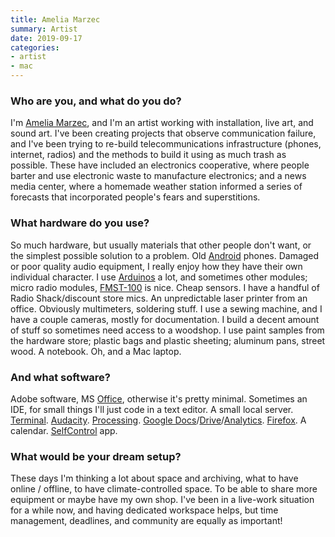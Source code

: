 ```yaml
---
title: Amelia Marzec
summary: Artist
date: 2019-09-17
categories:
- artist
- mac
---
```


### Who are you, and what do you do?

I'm [Amelia Marzec](http://www.ameliamarzec.com/ "Amelia's website."), and I'm an artist working with installation, live art, and sound art. I've been creating projects that observe communication failure, and I've been trying to re-build telecommunications infrastructure (phones, internet, radios) and the methods to build it using as much trash as possible. These have included an electronics cooperative, where people barter and use electronic waste to manufacture electronics; and a news media center, where a homemade weather station informed a series of forecasts that incorporated people's fears and superstitions.

### What hardware do you use?

So much hardware, but usually materials that other people don't want, or the simplest possible solution to a problem. Old [Android][] phones. Damaged or poor quality audio equipment, I really enjoy how they have their own individual character. I use [Arduinos][arduino] a lot, and sometimes other modules; micro radio modules, [FMST-100][] is nice. Cheap sensors. I have a handful of Radio Shack/discount store mics. An unpredictable laser printer from an office. Obviously multimeters, soldering stuff. I use a sewing machine, and I have a couple cameras, mostly for documentation. I build a decent amount of stuff so sometimes need access to a woodshop. I use paint samples from the hardware store; plastic bags and plastic sheeting; aluminum pans, street wood. A notebook. Oh, and a Mac laptop.

### And what software?

Adobe software, MS [Office][], otherwise it's pretty minimal. Sometimes an IDE, for small things I'll just code in a text editor. A small local server. [Terminal][]. [Audacity][]. [Processing][]. [Google Docs][google-docs]/[Drive][google-drive]/[Analytics][google-analytics]. [Firefox][]. A calendar. [SelfControl][] app.

### What would be your dream setup?

These days I'm thinking a lot about space and archiving, what to have online / offline, to have climate-controlled space. To be able to share more equipment or maybe have my own shop. I've been in a live-work situation for a while now, and having dedicated workspace helps, but time management, deadlines, and community are equally as important!

[android]: https://developers.google.com/android/?csw=1 "A mobile phone platform."
[arduino]: https://www.arduino.cc/ "Open-source prototyping hardware."
[audacity]: https://sourceforge.net/projects/audacity/ "An open-source, cross-platform audio editor."
[firefox]: https://www.mozilla.org/en-US/firefox/new/ "A cross-platform open-source web browser."
[fmst-100]: http://web.archive.org/web/20200225024225/http://rainbowkits.com:80/kits/fmst-100p.html "An FM transmitter."
[google-analytics]: https://marketingplatform.google.com/about/analytics/ "Web analytics."
[google-docs]: https://en.wikipedia.org/wiki/Google_Docs "A web-based office suite."
[google-drive]: https://accounts.google.com/ServiceLogin?service=wise&passive=1209600&osid=1&continue=https://drive.google.com/&followup=https://drive.google.com/&emr=1 "A cloud storage service."
[office]: https://www.microsoft.com/en-us/microsoft-365 "An office productivity suite."
[processing]: https://processing.org/ "A programming language/environment."
[selfcontrol]: https://selfcontrolapp.com/ "Mac software to keep you away from distracting websites."
[terminal]: https://en.wikipedia.org/wiki/Terminal_(OS_X) "A console application included with Mac OS X."
